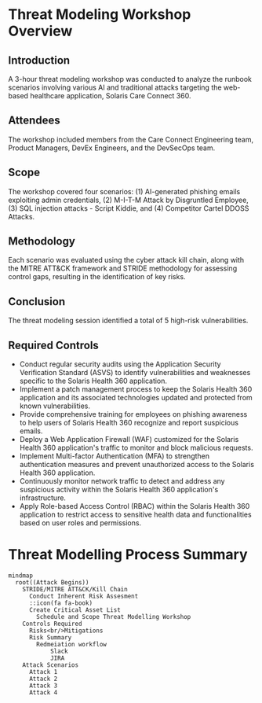 Threat Modeling Workshop Overview
=================================

Introduction
------------

A 3-hour threat modeling workshop was conducted to analyze the runbook scenarios involving various AI and traditional attacks targeting the web-based healthcare application, Solaris Care Connect 360.

Attendees
---------

The workshop included members from the Care Connect Engineering team, Product Managers, DevEx Engineers, and the DevSecOps team.

Scope
-----

The workshop covered four scenarios: (1) AI-generated phishing emails exploiting admin credentials, (2) M-I-T-M Attack by Disgruntled Employee, (3) SQL injection attacks - Script Kiddie, and (4) Competitor Cartel DDOSS Attacks.

Methodology
-----------

Each scenario was evaluated using the cyber attack kill chain, along with the MITRE ATT&CK framework and STRIDE methodology for assessing control gaps, resulting in the identification of key risks.

Conclusion
----------

The threat modeling session identified a total of 5 high-risk vulnerabilities.

Required Controls
-----------------

-   Conduct regular security audits using the Application Security Verification Standard (ASVS) to identify vulnerabilities and weaknesses specific to the Solaris Health 360 application.
-   Implement a patch management process to keep the Solaris Health 360 application and its associated technologies updated and protected from known vulnerabilities.
-   Provide comprehensive training for employees on phishing awareness to help users of Solaris Health 360 recognize and report suspicious emails.
-   Deploy a Web Application Firewall (WAF) customized for the Solaris Health 360 application's traffic to monitor and block malicious requests.
-   Implement Multi-factor Authentication (MFA) to strengthen authentication measures and prevent unauthorized access to the Solaris Health 360 application.
-   Continuously monitor network traffic to detect and address any suspicious activity within the Solaris Health 360 application's infrastructure.
-   Apply Role-based Access Control (RBAC) within the Solaris Health 360 application to restrict access to sensitive health data and functionalities based on user roles and permissions.

# Threat Modelling Process Summary

```mermaid
mindmap
  root((Attack Begins))
    STRIDE/MITRE ATT&CK/Kill Chain
      Conduct Inherent Risk Assesment
      ::icon(fa fa-book)
      Create Critical Asset List
        Schedule and Scope Threat Modelling Workshop
    Controls Required
      Risks<br/>Mitigations
      Risk Summary
        Redmeiation workflow
            Slack
            JIRA 
    Attack Scenarios
      Attack 1
      Attack 2
      Attack 3
      Attack 4

